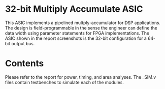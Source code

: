 # 32-bit Multiply Accumulate ASIC
This ASIC implements a pipelined multply-accumulator for DSP applications. 
The design is field-programmable in the sense the engineer can define the data width using parameter statements for FPGA implementations.
The ASIC shown in the report screenshots is the 32-bit configuration for a 64-bit output bus.

# Contents
Please refer to the report for power, timing, and area analyses.
The _SIM.v files contain testbenches to simulate each of the modules.
